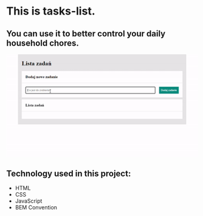 # This is tasks-list. 

## You can use it to better control your daily household chores.

![Gif](gif/ezgif.com-crop.gif)

## Technology used in this project:
- HTML
- CSS
- JavaScript
- BEM Convention
